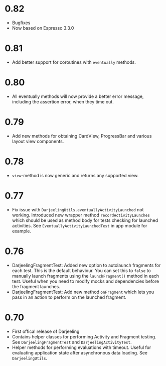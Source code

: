 # 0.82
* Bugfixes
* Now based on Espresso 3.3.0

# 0.81
* Add better support for coroutines with `eventually` methods.

# 0.80
* All eventually methods will now provide a better error message,
including the assertion error, when they time out.

# 0.79
* Add new methods for obtaining CardView, ProgressBar and various layout view components.

# 0.78
* `view`-method is now generic and returns any supported view.

# 0.77
* Fix issue with `DarjeelingUtils.eventuallyActivityLaunched` not
working. Introduced new wrapper method `recordActivityLaunches` which
should be used as method body for tests checking for launched activities.
See `EventuallyActivityLaunchedTest` in app module for example.

# 0.76

* DarjeelingFragmentTest: Added new option to autolaunch fragments for
each test. This is the default behaviour. You can set this to `false`
to manually launch fragments using the `launchFragment()` method in
each test. Useful when you need to modify mocks and dependencies before
the fragment launches.
* DarjeelingFragmentTest: Add new method `onFragment` which lets you
pass in an action to perform on the launched fragment.

# 0.70

* First offical release of Darjeeling
* Contains helper classes for performing Activity and Fragment testing.
See `DarjeelingFragmentTest` and `DarjeelingActivityTest`.
* Helper methods for performing evaluations with timeout. Useful for
evaluating application state after asynchronous data loading. See `DarjeelingUtils`.

